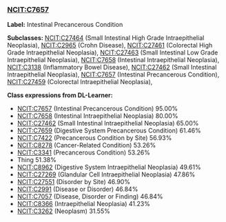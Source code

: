 
### [NCIT:C7657](http://purl.obolibrary.org/obo/NCIT_C7657)
**Label:** Intestinal Precancerous Condition

**Subclasses:** [NCIT:C27464](http://purl.obolibrary.org/obo/NCIT_C27464) (Small Intestinal High Grade Intraepithelial Neoplasia), [NCIT:C2965](http://purl.obolibrary.org/obo/NCIT_C2965) (Crohn Disease), [NCIT:C27461](http://purl.obolibrary.org/obo/NCIT_C27461) (Colorectal High Grade Intraepithelial Neoplasia), [NCIT:C27463](http://purl.obolibrary.org/obo/NCIT_C27463) (Small Intestinal Low Grade Intraepithelial Neoplasia), [NCIT:C7658](http://purl.obolibrary.org/obo/NCIT_C7658) (Intestinal Intraepithelial Neoplasia), [NCIT:C3138](http://purl.obolibrary.org/obo/NCIT_C3138) (Inflammatory Bowel Disease), [NCIT:C27462](http://purl.obolibrary.org/obo/NCIT_C27462) (Small Intestinal Intraepithelial Neoplasia), [NCIT:C7657](http://purl.obolibrary.org/obo/NCIT_C7657) (Intestinal Precancerous Condition), [NCIT:C27459](http://purl.obolibrary.org/obo/NCIT_C27459) (Colorectal Intraepithelial Neoplasia), 

**Class expressions from DL-Learner:**

- [NCIT:C7657](http://purl.obolibrary.org/obo/NCIT_C7657) (Intestinal Precancerous Condition) 95.00%
- [NCIT:C7658](http://purl.obolibrary.org/obo/NCIT_C7658) (Intestinal Intraepithelial Neoplasia) 80.00%
- [NCIT:C27462](http://purl.obolibrary.org/obo/NCIT_C27462) (Small Intestinal Intraepithelial Neoplasia) 65.00%
- [NCIT:C7659](http://purl.obolibrary.org/obo/NCIT_C7659) (Digestive System Precancerous Condition) 61.46%
- [NCIT:C7422](http://purl.obolibrary.org/obo/NCIT_C7422) (Precancerous Condition by Site) 56.93%
- [NCIT:C8278](http://purl.obolibrary.org/obo/NCIT_C8278) (Cancer-Related Condition) 53.26%
- [NCIT:C3341](http://purl.obolibrary.org/obo/NCIT_C3341) (Precancerous Condition) 53.26%
- Thing 51.38%
- [NCIT:C8962](http://purl.obolibrary.org/obo/NCIT_C8962) (Digestive System Intraepithelial Neoplasia) 49.61%
- [NCIT:C27269](http://purl.obolibrary.org/obo/NCIT_C27269) (Glandular Cell Intraepithelial Neoplasia) 47.86%
- [NCIT:C27551](http://purl.obolibrary.org/obo/NCIT_C27551) (Disorder by Site) 46.90%
- [NCIT:C2991](http://purl.obolibrary.org/obo/NCIT_C2991) (Disease or Disorder) 46.84%
- [NCIT:C7057](http://purl.obolibrary.org/obo/NCIT_C7057) (Disease, Disorder or Finding) 46.84%
- [NCIT:C8366](http://purl.obolibrary.org/obo/NCIT_C8366) (Intraepithelial Neoplasia) 41.23%
- [NCIT:C3262](http://purl.obolibrary.org/obo/NCIT_C3262) (Neoplasm) 31.55%


